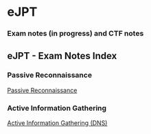 # eJPT
### Exam notes (in progress) and CTF notes

## eJPT - Exam Notes Index

### Passive Reconnaissance
[Passive Reconnaissance](https://github.com/sedici-gith/eJPT/blob/main/Notes/Passive%20Reconnaissance.md)

### Active Information Gathering
[Active Information Gathering (DNS)](https://github.com/sedici-gith/eJPT/blob/main/Notes/Active%20Information%20Gathering%20(DNS).md)
